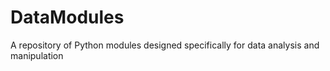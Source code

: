 # DataModules
A repository of Python modules designed specifically for data analysis and manipulation
